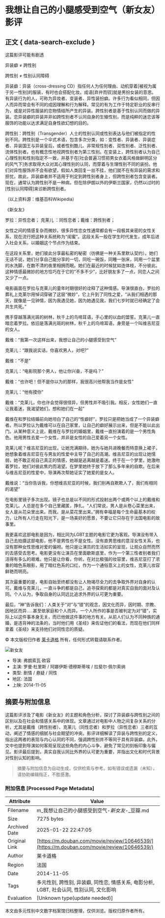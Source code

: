 # 我想让自己的小腿感受到空气（新女友）影评

## 正文 { data-search-exclude }


这篇影评可能有剧透

异装癖 ≠ 跨性别

跨性别 ≠ 性别认同障碍

异装癖：异装（cross-dressing CD）指任何人为任何理由、动机穿着\[被视为属于另一性别\]的服装，有时也会搭配化妆。成语\[弃弁而钗\]就是男扮女装的意思。有异装行为的人，可称为异妆者、变装者、异性装扮癖。许多行为看似相同，但因人而异而常会有不同的成因理解和行为解释。常见的有为工作于特定职业的反串行为，或是对异性服装的恋物情结所产生的异装。跨性别者是基于性别认同而做的异装。恋异装癖的异装并非如跨性别者不认同自身的生殖性别，而是纯粹的迷恋该等服饰的功能以达求满足自身性欲幻想的目的。

跨性别：跨性别（Transgender）人士的性别认同或性别表达与他们被指定的性别不同。跨性别是一个伞式术语，包含多次分类，如：变性者、异装者、异装症者、异装国王与异装皇后，或者性别酷儿、非常规性别者、双性别者、泛性别者、流体性别者。也有概念性地视跨性别者为第三性别。在变装上，跨性别者认为自己心理性别和性别指定不一致，并基于在\[社会普遍习惯把男女衣着风格做鲜明区分的风气下\]务求取得大众对其心理性别的认同，而穿着与生理性别不同的装扮。他们对异性服饰并不会有欲望，假如人类回复一丝不挂，他们就不在有异装的需求和担忧，故此，异装癖者并不适用于判定到跨性别者身上，但跨性别者包含变装者。现在，通常认为跨性别不是一种病，但在除伊朗以外的伊斯兰国家，仍然以过时的\[性别认同障碍\]来诊断跨性别者。

（以上资料源：维基百科Wikipedia）

《新女友》

罗拉：异性恋者； 克莱儿 ：同性恋者；戴维：跨性别者；

女性之间的情感复杂而微妙。很多异性恋女性通常都会有一段极其亲密的女性关系，现在流行把这种关系统称为“闺蜜”。这段关系一般在学生时代发生，成年后进入社会关系，以婚姻这个节点作为结束。

在这段关系里，她们彼此分享最私密的秘密（彷佛是一种关系里默认契约）。她们无话不说，她们分享自己能分享的一切，同吃一碗饭，同睡一张床，同用一个盆里的水洗脚，在数不清的夜里相拥而眠。她们在最近的时候犹如连体枝，不分彼此。这种情感最微妙的地方恰巧在于它的“不多不少”，比好朋友多了一点，同恋人之间又少了一点。

电影画面在罗拉与克莱儿的童年时期很好的诠释了这种情感。导演很直白，罗拉的葬礼上克莱尔用悼词穿破了这层“微妙”，它上升到了同性之爱，“从我们相遇的那天，就像是一见钟情，因为我遇见她，因为她遇见我，我们七岁时就已经确定了会共生共死。”

携手穿越落满光斑的树林，秋千上的鸟啼耳语，手心里的以血的盟誓。克莱儿一直暗恋着罗拉。依旧是落满光斑的树林，秋千上的鸟啼耳语，身旁是一个叫维吉尼亚的女人。

戴维：“我第一次这样出来，我想让自己的小腿感受到空气”

克莱儿：“跟我说实话，你喜欢男人，对吧?”

戴维：“不是”

克莱儿：“电影院那个男人，他让你兴奋，不是吗？”

戴维：“也许吧！但不是你以为的那样，我很高兴他帮我当作是女性”

克莱儿：“他有摸你”

戴维：“克莱儿，你也许会觉得很怪异，但男性并不吸引我。相反，女性她们一直让我着迷，我渴望她们，想和她们在一起”

戴维在和罗拉结婚前向她坦白了自己的“性癖好”，罗拉只是把她当成了一个异装癖者。所以罗拉认为戴维可以在自己家里，让自己的癖好展示出来，但是不能以此出门。从某种意义上说，戴维在与罗拉的婚姻里，戴维一直扮演着的是一个男性角色。他用男性去爱一个女性，并非是女性的自己爱着另一个女性。

克莱儿呢？维吉尼亚的出现，让她充满期待，她为与她共进晚餐而特意换上裙子，她想象着维吉尼亚在与男友的性爱中主导了自己的高潮。维吉尼亚的出现让她懦弱，她不敢正视自己真正的情感，她越是逃离越是着迷。终于在一个梦里，她激吻着罗拉，她们对彼此焦灼而渴望。在梦里她终于放下了那么多年来的自欺。在后来与维吉尼亚的性爱中，导演再次帮她证实了她爱的是女人。

戴维说：“当你告诉我，你想维吉尼亚的时候，我们别再自欺欺人了，我们有相同的渴望”

在电影里镜子多次出现。镜子也总是以不同的形式投射出两个或两个以上的戴维和克莱儿。人总是在多个自己里藏匿，挣扎。“人们常说，男人是从卷心菜里出来，女人是从花朵里出来。而我，是从菜花里出来。”拥有幸福是每个生命最基本的权力，让所有人行走在阳光下，是一场美好的愿景，不要让它只存在于法国电影的故事里。

我更喜欢这部电影是因为，相比同为LGBT主题的电影它更为客观。导演没有带入自己去拍摄这部电影，他不是男性也不是女性。没有直男思维的意淫女性关系，也没有那种女性思维对爱的偏袒。他只是让演员的生活如实的呈现，让观众自然而然的去感受去思考。电影更没有让演员在里面歇斯底里，作为一个第三性者别者我们活得有多么的艰难。他只是让你看，你听。在对比极强的妆容里，维吉尼亚打了浓重的暗色系眼影，用了暗红色系的口红，作为一个通俗意义上的女性，克莱儿妆容鲜艳而明亮。

其次最重要的是，电影自始至终都没有让人物竭尽全力的去争取外界对自身的认可。戴维与克莱儿，一直斗争的都是自己，追寻探索的都是对真实自我的面对及认同。个人认为，争取自身的认同远比追求外界的认可更为重要。

最后，“神”告诉我们：人类关于“对”与“错”的观念，因文化而异，因时期、宗教、因地区而异.....甚至依家庭和个人而异。一个人所作的事是否被判定为对“错”，实际上以这件事本身无关，而已他做这件事的地方有关。从前人们认为不同种族的通婚，是违背神的法条的，当时他们用《圣经》来佐证他们的看法，而现在他们同样拿着《圣经》来支持他们对同性恋的质疑。

© 本文版权归作者 [莱卡道格](https://www.douban.com/people/monkeyking-h/) 所有，任何形式转载请联系作者。

![新女友](https://img9.doubanio.com/view/photo/s_ratio_poster/public/p2199678535.webp)

- 导演: 弗朗索瓦·欧容
- 主演: 罗曼·杜里斯 / 阿娜伊斯·德穆斯蒂埃 / 拉斐尔·佩尔索纳
- 类型: 剧情 / 悬疑 / 同性
- 地区: 法国
- 上映: 2014-11-05
<!-- tcd_original_link https://m.douban.com/movie/review/10646539/ -->


## 摘要与附加信息

<!-- tcd_abstract -->
这篇影评涉及了电影《新女友》的主题和角色分析，探讨了异装癖与跨性别之间的区别以及在社会和情感关系中的体现。文章通过对电影中人物之间复杂关系的分析，尤其是戴维（跨性别者）、克莱儿（同性恋者）和罗拉（异性恋者）三者的互动，阐述了情感的细腻与社会期望的冲突。影评详细解读了异装与跨性别的定义，指出这两者的表现与内心认同的不同，强调跨性别并不等同于具有异装癖。此外，文中也提到导演如何客观呈现这些角色的内心斗争，避免了常见的刻板印象与偏见。影评最后提到，真实自我认同比外界的认可更为重要，并指出文化和时代背景对性别认知的影响。
<!-- tcd_abstract_end -->

> 摘要与附加信息为自动生成，仅供检索与参考。如有错误或遗漏（未知），请协助编辑指正，不胜感激。

### 附加信息 [Processed Page Metadata]

| Attribute       | Value                                  |
|-----------------|----------------------------------------|
| Filename        | m_我想让自己的小腿感受到空气-_新女友_-_豆瓣.md                             |
| Size            | 7275 bytes                           |
| Archived Date   | 2025-01-22 22:47:05                             |
| Original Link   | [https://m.douban.com/movie/review/10646539/](https://m.douban.com/movie/review/10646539/)                       |
| Author          | 莱卡道格                               |
| Region          | 法国                               |
| Date            | 2014-11-05                                 |
| Tags            | 多元性别, 跨性别, 异装癖, 同性恋, 情感关系, 电影分析, LGBT, 社会认同, 性别认同, 文化影响                                 |
| Evaluation            | [Unknown type(update needed)]                                 |
<!-- tcd_table_end -->

本文由多元性别中文数字档案馆归档整理，仅供浏览。版权归原作者所有。
